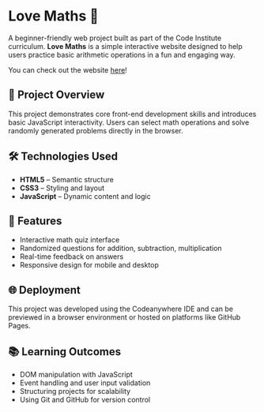 # Love Maths 🧮

A beginner-friendly web project built as part of the Code Institute curriculum. **Love Maths** is a simple interactive website designed to help users practice basic arithmetic operations in a fun and engaging way.

You can check out the website [here](https://askeran17.github.io/love-maths/)!

## 📌 Project Overview

This project demonstrates core front-end development skills and introduces basic JavaScript interactivity. Users can select math operations and solve randomly generated problems directly in the browser.

## 🛠️ Technologies Used

- **HTML5** – Semantic structure
- **CSS3** – Styling and layout
- **JavaScript** – Dynamic content and logic

## 🚀 Features

- Interactive math quiz interface
- Randomized questions for addition, subtraction, multiplication
- Real-time feedback on answers
- Responsive design for mobile and desktop

## 🌐 Deployment

This project was developed using the Codeanywhere IDE and can be previewed in a browser environment or hosted on platforms like GitHub Pages.

## 📚 Learning Outcomes

- DOM manipulation with JavaScript
- Event handling and user input validation
- Structuring projects for scalability
- Using Git and GitHub for version control
